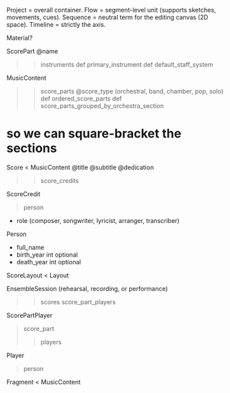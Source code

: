 
Project = overall container.
Flow = segment-level unit (supports sketches, movements, cues).
Sequence = neutral term for the editing canvas (2D space).
Timeline = strictly the axis.


Material?

ScorePart
@name
>> instruments
def primary_instrument
def default_staff_system


MusicContent
>> score_parts
@score_type (orchestral, band, chamber, pop, solo)
def ordered_score_parts
def score_parts_grouped_by_orchestra_section
  # so we can square-bracket the sections



Score < MusicContent
@title
@subtitle
@dedication
>> score_credits


ScoreCredit
> person
- role (composer, songwriter, lyricist, arranger, transcriber)


Person
- full_name
- birth_year int optional
- death_year int optional


ScoreLayout < Layout



EnsembleSession (rehearsal, recording, or performance)
>> scores
>> score_part_players


ScorePartPlayer
> score_part
>> players




Player
> person



Fragment < MusicContent

